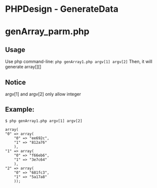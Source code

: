 PHPDesign - GenerateData
=========
# genArray_parm.php

## Usage
Use php command-line: `php genArray1.php argv[1] argv[2]`
Then, it will generate array[][]

## Notice
argv[1] and argv[2] only allow integer

## Example:

```
$ php genArray1.php argv[1] argv[2]

array(
"0" => array(
    "0" => "ee692c",
    "1" => "812a76"
    ),
"1" => array(
    "0" => "f66eb6",
    "1" => "3e7c64"
    ),
"2" => array(
    "0" => "681fc3",
    "1" => "5a17a8"
    ));
```